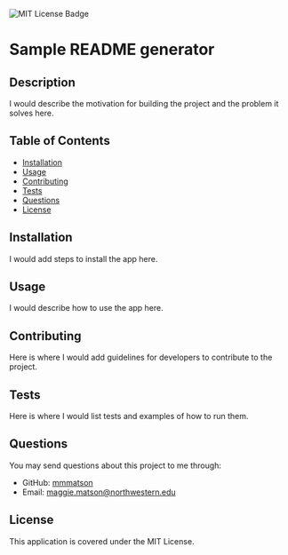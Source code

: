 ![MIT License Badge](https://img.shields.io/badge/license-MIT-blue)

  # Sample README generator

  ## Description
  I would describe the motivation for building the project and the problem it solves here.

  ## Table of Contents
  - [Installation](#installation)
  - [Usage](#usage)
  - [Contributing](#contributing)
  - [Tests](#tests)
  - [Questions](#questions)
  - [License](#license)

  ## Installation
  I would add steps to install the app here.

  ## Usage
  I would describe how to use the app here.

  ## Contributing
  Here is where I would add guidelines for developers to contribute to the project.

  ## Tests
  Here is where I would list tests and examples of how to run them.

  ## Questions
  You may send questions about this project to me through:
  - GitHub: [mmmatson](https://github.com/mmmatson)
  - Email: maggie.matson@northwestern.edu

  ## License
  This application is covered under the MIT License.